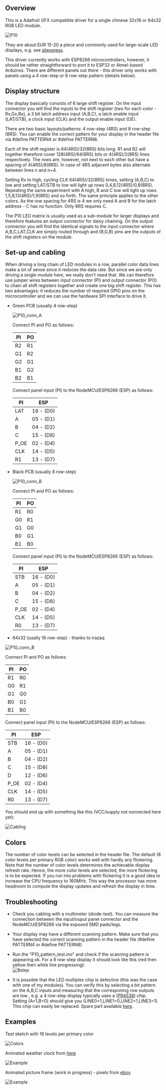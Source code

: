 ## Overview

This is a Adafruit GFX compatible driver for a single chinese 32x16 or 64x32 RGB LED module.

![P10](/images/P10_matrix.jpg)

They are about EUR 15-20 a piece and commonly used for large-scale LED
displays, e.g. see [aliexpress](https://www.aliexpress.com/item/outdoor-320-160mm-32-16pixels-3in1-SMD-1-2-scan-RGB-P10-full-color-LED-module/32707982524.html?spm=a2g0s.9042311.0.0.OMzudS).

This driver currently works with ESP8266 microcontrollers, however, it should be rather straightforward to port it to ESP32 or Atmel-based Arduinos. There are different panels out there - this driver only works with panels using a 4 row-step or 8 row-step pattern (details below).

## Display structure

The display basically consists of 6 large shift register. On the input connector you will find the inputs to the shift register (two for each color - Rx,Gx,Bx), a 3 bit latch address input (A,B,C), a latch enable input (LAT/STB), a clock input (CLK) and the output enable input (OE).

There are two basic layouts/patterns: 4 row-step (4RS) and 8 row-step (8RS). You can enable the correct pattern for your display in the header file via #define PATTERN4 or #define PATTERN8.

Each of the shift register is 64(4RS)/32(8RS) bits long. R1 and R2 will together therefore cover 128(4RS)/64(8RS) bits or 4(4RS)/2(8RS) lines respectively. The rows are, however, not next to each other but have a spacing of 4(4RS)/8(8RS). In case of 4RS adjacent bytes also alternate between lines n and n+4.

Setting Rx to high, cycling CLK 64(4RS)/32(8RS) times, setting (A,B,C) to low and setting LAT/STB to low will light up rows 0,4,8,12(4RS)/0,8(8RS). Repeating the same experiment with A high, B and C low will light up rows 1,5,8,13(4RS)/1,9(8RS) and so forth. The same principle applies to the other colors. As the row spacing for 4RS is 4 we only need A and B for the latch address - C has no function. Only 8RS requires C.

The P10 LED matrix is usually used as a sub-module for larger displays and therefore features an output connector for daisy chaining. On the output connector you will find the identical signals to the input connector where A,B,C,LAT,CLK are simply routed through and (R,G,B) pins are the outputs of the shift registers on the module.

## Set-up and cabling

When driving a long chain of LED modules in a row, parallel color data lines make a lot of sense since it reduces the data rate. But since we are only driving a single module here, we really don't need that. We can therefore use jumper wires between input connector (PI) and output connector (PO) to chain all shift registers together and create one big shift register. This has two advantages: it reduces the number of required GPIO pins on the microcontroller and we can use the hardware SPI interface to drive it.

* Green PCB (usually 4 row-step)

  ![P10_conn_A](/images/P10_conn_A.jpg)

  Connect PI and PO as follows:

  PI | PO
  ---|---
  R2 | R1
  G1 | R2
  G2 | G1
  B1 | G2
  B2 | B1

  Connect panel input (PI) to the NodeMCU/ESP8266 (ESP) as follows:

  PI  | ESP
  ----|----
  LAT |  16 - (D0)
  A   |  05 - (D1)
  B   |  04 - (D2)
  C   |  15 - (D8)
  P_OE|  02 - (D4)
  CLK |  14 - (D5)
  R1  |  13 - (D7)

* Black PCB (usually 8 row-step)

  ![P10_conn_B](/images/P10_conn_B.jpg)

  Connect PI and PO as follows:

  PI | PO
  ---|---
  R1 | R0
  G0 | R1
  G1 | G0
  B0 | G1
  B1 | B0

  Connect panel input (PI) to the NodeMCU/ESP8266 (ESP) as follows:

  PI  | ESP
  ----|----
  STB |  16 - (D0)
  A   |  05 - (D1)
  B   |  04 - (D2)
  C   |  15 - (D8)
  P_OE|  02 - (D4)
  CLK |  14 - (D5)
  R0  |  13 - (D7)

* 64x32 (usally 16 row-step)  - thanks to irazaq

 ![P10_conn_B](/images/P10_conn_B.jpg)

  Connect PI and PO as follows:

  PI | PO
  ---|---
  R1 | R0
  G0 | R1
  G1 | G0
  B0 | G1
  B1 | B0

  Connect panel input (PI) to the NodeMCU/ESP8266 (ESP) as follows:

  PI  | ESP
  ----|----
  STB |  16 - (D0)
  A   |  05 - (D1)
  B   |  04 - (D2)
  C   |  15 - (D8)
  D   |  12 - (D6) 
  P_OE|  02 - (D4)
  CLK |  14 - (D5)
  R0  |  13 - (D7)


You should end up with something like this (VCC/supply not nonnected here yet):

![Cabling](/images/P10_cables.jpg)

## Colors
The number of color levels can be selected in the header file. The default (8 color levels per primary RGB color) works well with hardly any flickering. Note that the number of color levels determines the achievable display refresh rate. Hence, the more color levels are selected, the more flickering is to be expected. If you run into problems with flickering it is a good idea to increase the CPU frequency to 160MHz. This way the processor has more headroom to compute the display updates and refresh the display in time.

## Troubleshooting

  * Check you cabling with a multimeter (diode-test). You can measure the connection between the input/ouput panel connector and the NodeMCU/ESP8266 via the exposed SMD pads/legs.
  * Your display may have a different scanning pattern. Make sure that you have selected the correct scanning pattern in the header file (#define PATTERN4 or #define PATTERN8)
  * Run the "P10_pattern_test.ino" and check if the scanning pattern is appearing ok. For a 8 row-step display it should look like this (red then yellow then white line progressing):   
  ![8step](/images/8step.gif)

  * It is possible that the LED multiplex chip is defective (this was the case with one of my modules). You can verify this by selecting a bit pattern on the A,B,C inputs and measuring that the corresponing row outputs are low , e.g. a 4 row-step display typically uses a ([PR4538](/docs/pr4538.pdf)) chip. Setting (A=1,B=0) should give you (LINE0=1,LINE1=0,LINE2=1,LINE3=1).  This chip can easily be replaced. Spare part available [here](https://www.aliexpress.com/item/Free-shipping-10pcs-lot-PR4538DW-SOP-20-original-authentic/32594044891.html?spm=a2g0s.9042311.0.0.bjr5BY).


## Examples

Test sketch with 16 levels per primary color

![Colors](/images/P10_color_scroll.gif)

Animated weather clock from [here](https://2dom.github.io/PixelTime/)

![Example](/images/PixelTime_small.jpg)

Animated picture frame (work in progress) -  pixels from [eboy](http://hello.eboy.com/eboy/category/everything/explore/animations/).

![Example](/images/sea.gif)
